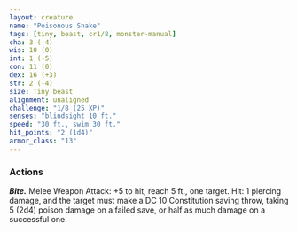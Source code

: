 ```yaml
---
layout: creature
name: "Poisonous Snake"
tags: [tiny, beast, cr1/8, monster-manual]
cha: 3 (-4)
wis: 10 (0)
int: 1 (-5)
con: 11 (0)
dex: 16 (+3)
str: 2 (-4)
size: Tiny beast
alignment: unaligned
challenge: "1/8 (25 XP)"
senses: "blindsight 10 ft."
speed: "30 ft., swim 30 ft."
hit_points: "2 (1d4)"
armor_class: "13"
---
```


### Actions

***Bite.*** Melee Weapon Attack: +5 to hit, reach 5 ft., one target. Hit: 1 piercing damage, and the target must make a DC 10 Constitution saving throw, taking 5 (2d4) poison damage on a failed save, or half as much damage on a successful one.